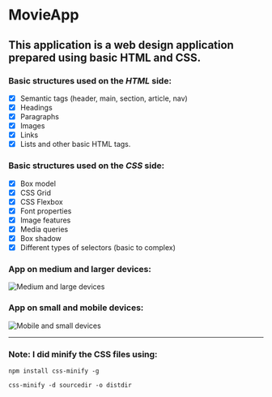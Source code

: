 # MovieApp

## This application is a web design application prepared using basic HTML and CSS.

### Basic structures used on the _HTML_ side:

- [x] Semantic tags (header, main, section, article, nav)
- [x] Headings
- [x] Paragraphs
- [x] Images
- [x] Links
- [x] Lists and other basic HTML tags.

### Basic structures used on the _CSS_ side:

- [x] Box model
- [x] CSS Grid
- [x] CSS Flexbox
- [x] Font properties
- [x] Image features
- [x] Media queries
- [x] Box shadow
- [x] Different types of selectors (basic to complex)

### App on medium and larger devices:

![Medium and large devices](../MovieApp/project-images/movieapp-md.png)

### App on small and mobile devices:

![Mobile and small devices](../MovieApp/project-images/movieapp.png)

---

### Note: I did minify the CSS files using:

```npm
npm install css-minify -g

css-minify -d sourcedir -o distdir
```
